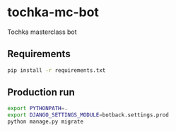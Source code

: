 # tochka-mc-bot

Tochka masterclass bot

## Requirements

```bash
pip install -r requirements.txt
```

## Production run

```bash
export PYTHONPATH=.
export DJANGO_SETTINGS_MODULE=botback.settings.prod
python manage.py migrate
```
